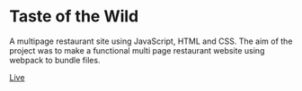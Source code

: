 # Taste of the Wild
A multipage restaurant site using JavaScript, HTML and CSS.
The aim of the project was to make a functional multi page restaurant website using webpack to bundle files.

[Live](https://nathan-uch.github.io/taste-of-the-wild/#)
